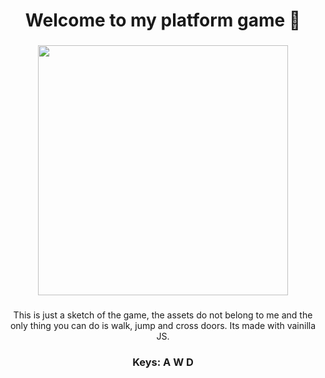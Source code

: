 <h1 align="center">Welcome to my platform game 👋</h1>

###

<div align="center">
<img align="center" height="400" src="https://i.postimg.cc/5yY7RRhK/ecommerce5.png"/>
</div>

###



<p align="center">This is just a sketch of the game, the assets do not belong to me and the only thing you can do is walk, jump and cross doors. Its made with vainilla JS.</p>
<h3 align="center">Keys: A W D</h3>


###
<br/>
